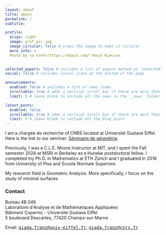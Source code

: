 ```yaml
---
layout: about
title: about
permalink: /
subtitle: 

profile:
  align: right
  image: prof_pic.jpg
  image_circular: false # crops the image to make it circular
  more_info: >
  Photo by <a href="https://kdain.com/">Dain Kim</a>.
    

selected_papers: false # includes a list of papers marked as "selected={true}"
social: false # includes social icons at the bottom of the page

announcements:
  enabled: false # includes a list of news items
  scrollable: true # adds a vertical scroll bar if there are more than 3 news items
  limit: 5 # leave blank to include all the news in the `_news` folder

latest_posts:
  enabled: false
  scrollable: true # adds a vertical scroll bar if there are more than 3 new posts items
  limit: 3 # leave blank to include all the blog posts
---
```


I am a chargée de recherche of CNRS located at Université Gustave Eiffel. Here is the link to our seminar: [Séminaire de géométrie](https://webusers.imj-prg.fr/~romain.petrides/geometrie.html).

Previously, I was a C.L.E. Moore Instructor at MIT, and I spent the Fall semester 2024 at MSRI in Berkeley as a Huneke postdoctoral fellow. 
I completed my Ph.D. in Mathematics at ETH Zürich and I graduated in 2018 from University of Pisa and Scuola Normale Superiore.

My research field is Geometric Analysis. More specifically, I focus on the study of minimal surfaces.

### Contact

Bureau 4B 046\
Laboratoire d'Analyse et de Mathématiques Appliquées\
Bâtiment Copernic - Université Gustave Eiffel\
5 boulevard Descartes, 77420 Champs-sur-Marne

Email: <tt>giada.franz@univ-eiffel.fr</tt>, <tt>giada.franz@cnrs.fr</tt>

